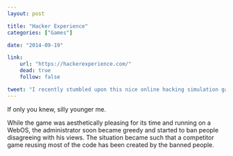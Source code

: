 ```yaml
---
layout: post

title: "Hacker Experience"
categories: ["Games"]

date: "2014-09-19"

link:
    url: "https://hackerexperience.com/"
    dead: true
    follow: false

tweet: "I recently stumbled upon this nice online hacking simulation game. Recent and somewhat active!"
---
```


If only you knew, silly younger me.

While the game was aesthetically pleasing for its time and running on a WebOS, the administrator soon became greedy and
started to ban people disagreeing with his views. The situation became such that a competitor game reusing most of the
code has been created by the banned people.
